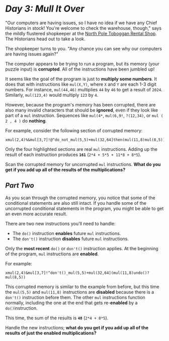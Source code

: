 # ___Day 3: Mull It Over___

"Our computers are having issues, so I have no idea if we have any Chief Historians in stock! You're welcome to check the warehouse, though," says the mildly flustered shopkeeper at the [North Pole Toboggan Rental Shop](../../2020/02/02.md#day-2-password-philosophy). The Historians head out to take a look.

The shopkeeper turns to you. "Any chance you can see why our computers are having issues again?"

The computer appears to be trying to run a program, but its memory (your puzzle input) is __corrupted__. All of the instructions have been jumbled up!

It seems like the goal of the program is just to __multiply some numbers__. It does that with instructions like `mul(X,Y)`, where `X` and `Y` are each 1-3 digit numbers. For instance, `mul(44,46)` multiplies `44` by `46` to get a result of `2024`. Similarly, `mul(123,4)` would multiply `123` by `4`.

However, because the program's memory has been corrupted, there are also many invalid characters that should be __ignored__, even if they look like part of a `mul` instruction. Sequences like `mul(4*`, `mul(6,9!`, `?(12,34)`, or `mul ( 2 , 4 )` do __nothing__.

For example, consider the following section of corrupted memory:

```
xmul(2,4)%&mul[3,7]!@^do_not_mul(5,5)+mul(32,64]then(mul(11,8)mul(8,5))
```

Only the four highlighted sections are real `mul` instructions. Adding up the result of each instruction produces __`161`__ (`2*4 + 5*5 + 11*8 + 8*5`).

Scan the corrupted memory for uncorrupted `mul` instructions. __What do you get if you add up all of the results of the multiplications?__

## ___Part Two___

As you scan through the corrupted memory, you notice that some of the conditional statements are also still intact. If you handle some of the uncorrupted conditional statements in the program, you might be able to get an even more accurate result.

There are two new instructions you'll need to handle:

*   The `do()` instruction __enables__ future `mul` instructions.
*   The `don't()` instruction __disables__ future `mul` instructions.

Only the __most recent__ `do()` or `don't()` instruction applies. At the beginning of the program, `mul` instructions are __enabled__.

For example:

```
xmul(2,4)&mul[3,7]!^don't()_mul(5,5)+mul(32,64](mul(11,8)undo()?mul(8,5))
```

This corrupted memory is similar to the example from before, but this time the `mul(5,5)` and `mul(11,8)` instructions are __disabled__ because there is a `don't()` instruction before them. The other `mul` instructions function normally, including the one at the end that gets re-__enabled__ by a `do()`instruction.

This time, the sum of the results is __`48`__ (`2*4 + 8*5`).

Handle the new instructions; __what do you get if you add up all of the results of just the enabled multiplications?__